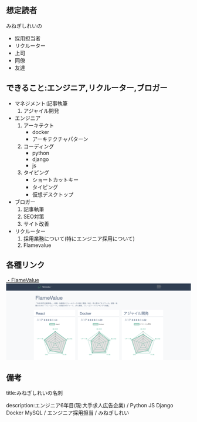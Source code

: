 



## 想定読者

みねぎしれいの

- 採用担当者
- リクルーター
- 上司
- 同僚
- 友達


## できること:エンジニア,リクルーター,ブロガー

- マネジメント:記事執筆
    1. アジャイル開発
- エンジニア
    1. アーキテクト
        - docker
        - アーキテクチャパターン
    2. コーディング
        - python
        - django
        - js
    3. タイピング
        - ショートカットキー
        - タイピング
        - 仮想デスクトップ
- ブロガー
    1. 記事執筆
    2. SEO対策
    3. サイト改善
- リクルーター
    1. 採用業務について(特にエンジニア採用について)
    2. Flamevalue


## 各種リンク


<a href="https://www.google.com/search?q=FlameValue">
・FlameValue

<img src="https://github.com/kawadasatoshi/minegishirei/blob/main/flamevalue/flamevalue.png?raw=true">
</a>



## 備考

title:みねぎしれいの名刺

description:エンジニア6年目(現:大手求人広告企業) / Python JS Django Docker MySQL / エンジニア採用担当 / みねぎしれい

